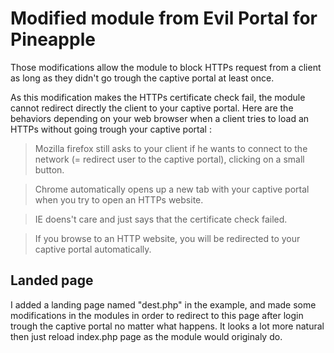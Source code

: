 # Modified module from Evil Portal for Pineapple
Those modifications allow the module to block HTTPs request from a client as long as they didn't go trough the captive portal at least once.

As this modification makes the HTTPs certificate check fail, the module cannot redirect directly the client to your captive portal. Here are the behaviors depending on your web browser when a client tries to load an HTTPs without going trough your captive portal :

> Mozilla firefox still asks to your client if he wants to connect to the network (= redirect user to the captive portal), clicking on a small button.

> Chrome automatically opens up a new tab with your captive portal when you try to open an HTTPs website.

> IE doens't care and just says that the certificate check failed.

> If you browse to an HTTP website, you will be redirected to your captive portal automatically.

## Landed page

I added a landing page named "dest.php" in the example, and made some modifications in the modules in order to redirect to this page after login trough the captive portal no matter what happens. It looks a lot more natural then just reload index.php page as the module would originaly do.
